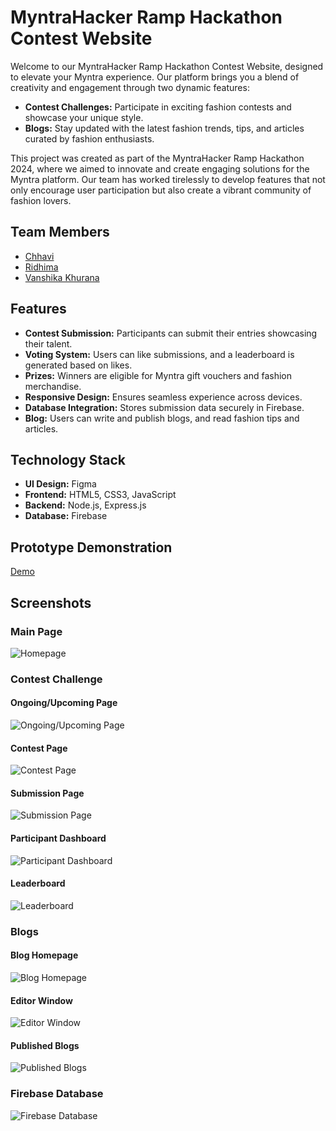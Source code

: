 # MyntraHacker Ramp Hackathon Contest Website

Welcome to our MyntraHacker Ramp Hackathon Contest Website, designed to elevate your Myntra experience. Our platform brings you a blend of creativity and engagement through two dynamic features:
- **Contest Challenges:** Participate in exciting fashion contests and showcase your unique style.
- **Blogs:** Stay updated with the latest fashion trends, tips, and articles curated by fashion enthusiasts.

This project was created as part of the MyntraHacker Ramp Hackathon 2024, where we aimed to innovate and create engaging solutions for the Myntra platform. Our team has worked tirelessly to develop features that not only encourage user participation but also create a vibrant community of fashion lovers.

## Team Members

- [Chhavi](https://github.com/chhavii04)
- [Ridhima](https://github.com/grace1427)
- [Vanshika Khurana](https://github.com/vanshikhurana)

## Features

- **Contest Submission:** Participants can submit their entries showcasing their talent.
- **Voting System:** Users can like submissions, and a leaderboard is generated based on likes.
- **Prizes:** Winners are eligible for Myntra gift vouchers and fashion merchandise.
- **Responsive Design:** Ensures seamless experience across devices.
- **Database Integration:** Stores submission data securely in Firebase.
- **Blog:** Users can write and publish blogs, and read fashion tips and articles.

## Technology Stack

- **UI Design:** Figma
- **Frontend:** HTML5, CSS3, JavaScript
- **Backend:** Node.js, Express.js
- **Database:** Firebase

## Prototype Demonstration
[Demo](/ReadMe-assets/Final.mp4)

## Screenshots

### Main Page
![Homepage](/ReadMe-assets/HomePage.png)

### Contest Challenge

#### Ongoing/Upcoming Page
![Ongoing/Upcoming Page](/ReadMe-assets/Ongoing-Upcoming.png)

#### Contest Page
![Contest Page](/ReadMe-assets/Raksha-Bandhan.png)

#### Submission Page
![Submission Page](/ReadMe-assets/Contest-Submission.png)

#### Participant Dashboard
![Participant Dashboard](/ReadMe-assets/Contest-Dashboard.png)

#### Leaderboard
![Leaderboard](/ReadMe-assets/Leaderboard.png)

### Blogs

#### Blog Homepage
![Blog Homepage](/ReadMe-assets/Blog-Homepage.png)

#### Editor Window
![Editor Window](/ReadMe-assets/Editor.png)

#### Published Blogs
![Published Blogs](/ReadMe-assets/Published.png)

### Firebase Database
![Firebase Database](/ReadMe-assets/Firebase-db.png)
